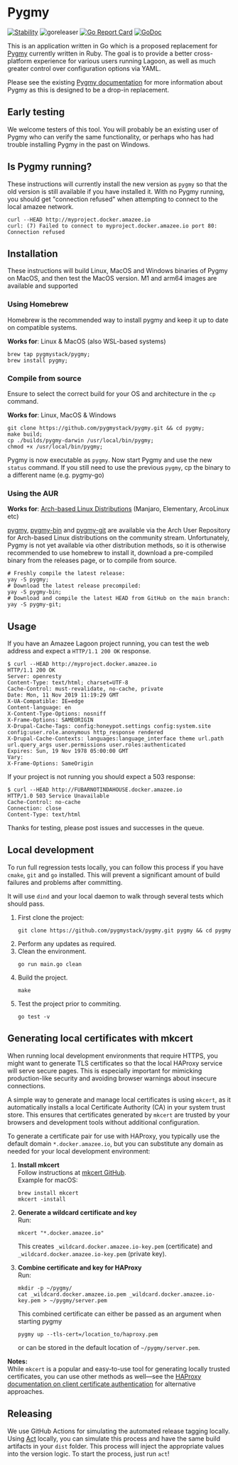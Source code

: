 # Pygmy

[![Stability](https://img.shields.io/badge/stability-stable-green.svg)]()
![goreleaser](https://github.com/pygmystack/pygmy/workflows/goreleaser/badge.svg)
[![Go Report Card](https://goreportcard.com/badge/github.com/pygmystack/pygmy)](https://goreportcard.com/report/github.com/pygmystack/pygmy)
[![GoDoc](https://godoc.org/github.com/pygmystack/pygmy?status.svg)](https://godoc.org/github.com/pygmystack/pygmy)

This is an application written in Go which is a proposed replacement for [Pygmy](https://pygmy.readthedocs.io/en/master/)
currently written in Ruby. The goal is to provide a better cross-platform experience
for various users running Lagoon, as well as much greater control over configuration
options via YAML.

Please see the existing [Pygmy documentation](https://pygmy.readthedocs.io) for more information
about Pygmy as this is designed to be a drop-in replacement.

## Early testing

We welcome testers of this tool. You will probably be an existing user of Pygmy who
can verify the same functionality, or perhaps who has had trouble installing Pygmy in the
past on Windows.

## Is Pygmy running?

These instructions will currently install the new version as `pygmy` so that the
old version is still available if you have installed it. With no Pygmy running,
you should get "connection refused" when attempting to connect to the local amazee network.

```
curl --HEAD http://myproject.docker.amazee.io
curl: (7) Failed to connect to myproject.docker.amazee.io port 80: Connection refused
```

## Installation

These instructions will build Linux, MacOS and Windows binaries of Pygmy on MacOS,
and then test the MacOS version. M1 and arm64 images are available and supported

### Using Homebrew

Homebrew is the recommended way to install pygmy and keep it up to date on compatible systems.

**Works for**: Linux & MacOS (also WSL-based systems)

```shell
brew tap pygmystack/pygmy;
brew install pygmy;
```

### Compile from source

Ensure to select the correct build for your OS and architecture in the `cp` command.

**Works for**: Linux, MacOS & Windows

```shell
git clone https://github.com/pygmystack/pygmy.git && cd pygmy;
make build;
cp ./builds/pygmy-darwin /usr/local/bin/pygmy;
chmod +x /usr/local/bin/pygmy;
```

Pygmy is now executable as `pygmy`. Now start Pygmy and use the new `status` command.
If you still need to use the previous `pygmy`, cp the binary to a different name (e.g. pygmy-go)

### Using the AUR

**Works for**: [Arch-based Linux Distributions](https://wiki.archlinux.org/title/Arch-based_distributions) (Manjaro, Elementary, ArcoLinux etc)

[pygmy](https://aur.archlinux.org/packages/pygmy/), [pygmy-bin](https://aur.archlinux.org/packages/pygmy-bin/) and
[pygmy-git](https://aur.archlinux.org/packages/pygmy-git/) are available via the Arch User Repository for Arch-based
Linux distributions on the community stream. Unfortunately, Pygmy is not yet available via other distribution methods,
so it is otherwise recommended to use homebrew to install it, download a pre-compiled binary from the releases page, or
to compile from source.  

```shell
# Freshly compile the latest release:
yay -S pygmy;
# Download the latest release precompiled:
yay -S pygmy-bin;
# Download and compile the latest HEAD from GitHub on the main branch:
yay -S pygmy-git;
```

## Usage

If you have an Amazee Lagoon project running, you can test the web address and
expect a `HTTP/1.1 200 OK` response.

```
$ curl --HEAD http://myproject.docker.amazee.io
HTTP/1.1 200 OK
Server: openresty
Content-Type: text/html; charset=UTF-8
Cache-Control: must-revalidate, no-cache, private
Date: Mon, 11 Nov 2019 11:19:29 GMT
X-UA-Compatible: IE=edge
Content-language: en
X-Content-Type-Options: nosniff
X-Frame-Options: SAMEORIGIN
X-Drupal-Cache-Tags: config:honeypot.settings config:system.site config:user.role.anonymous http_response rendered
X-Drupal-Cache-Contexts: languages:language_interface theme url.path url.query_args user.permissions user.roles:authenticated
Expires: Sun, 19 Nov 1978 05:00:00 GMT
Vary:
X-Frame-Options: SameOrigin
```

If your project is not running you should expect a 503 response:

```
$ curl --HEAD http://FUBARNOTINDAHOUSE.docker.amazee.io
HTTP/1.0 503 Service Unavailable
Cache-Control: no-cache
Connection: close
Content-Type: text/html
```

Thanks for testing, please post issues and successes in the queue.

## Local development

To run full regression tests locally, you can follow this process if you have `cmake`, `git` and `go` installed. This 
will prevent a significant amount of build failures and problems after committing.

It will use `dind` and your local daemon to walk through several tests which should pass.

1. First clone the project:
   ```
   git clone https://github.com/pygmystack/pygmy.git pygmy && cd pygmy
   ```
2. Perform any updates as required.
3. Clean the environment.
   ```
   go run main.go clean
   ```
4. Build the project.
   ```
   make
   ```
5. Test the project prior to commiting.
   ```
   go test -v
   ```

## Generating local certificates with mkcert

When running local development environments that require HTTPS, you might want to generate TLS certificates so that the local HAProxy service will serve secure pages. This is especially important for mimicking production-like security and avoiding browser warnings about insecure connections.

A simple way to generate and manage local certificates is using `mkcert`, as it automatically installs a local Certificate Authority (CA) in your system trust store. This ensures that certificates generated by `mkcert` are trusted by your browsers and development tools without additional configuration.

To generate a certificate pair for use with HAProxy, you typically use the default domain `*.docker.amazee.io`, but you can substitute any domain as needed for your local development environment:

1. **Install mkcert**  
   Follow instructions at [mkcert GitHub](https://github.com/FiloSottile/mkcert).  
   Example for macOS:  
   ```shell
   brew install mkcert
   mkcert -install
   ```

2. **Generate a wildcard certificate and key**  
   Run:  
   ```shell
   mkcert "*.docker.amazee.io"
   ```
   This creates `_wildcard.docker.amazee.io-key.pem` (certificate) and `_wildcard.docker.amazee.io-key.pem` (private key).

3. **Combine certificate and key for HAProxy**  
   Run:  
   ```shell
   mkdir -p ~/pygmy/
   cat _wildcard.docker.amazee.io.pem _wildcard.docker.amazee.io-key.pem > ~/pygmy/server.pem
   ```
   This combined certificate can either be passed as an argument when starting pygmy
   
   ```
   pygmy up --tls-cert=/location_to/haproxy.pem
   ```
   or can be stored in the default location of `~/pygmy/server.pem`.


**Notes:**  
While `mkcert` is a popular and easy-to-use tool for generating locally trusted certificates, you can use other methods as well—see the [HAProxy documentation on client certificate authentication](https://www.haproxy.com/documentation/haproxy-configuration-tutorials/security/authentication/client-certificate-authentication/) for alternative approaches.

## Releasing
 
We use GitHub Actions for simulating the automated release tagging locally. Using [Act](https://github.com/nektos/act) locally, you can simulate this process and have the same build artifacts in your `dist` folder.
This process will inject the appropriate values into the version logic. To start the process, just run `act`!
